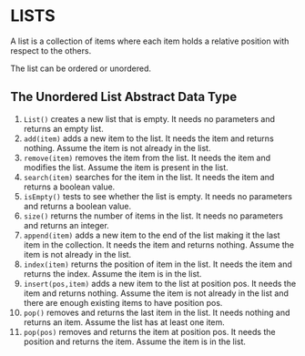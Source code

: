 # LISTS

A list is a collection of items where each item holds a relative position with respect to the others. 

The list can be ordered or unordered.

## The Unordered List Abstract Data Type

1. `List()` creates a new list that is empty. It needs no parameters and returns an empty list.
2. `add(item)` adds a new item to the list. It needs the item and returns nothing. Assume the item is not already in the list.
3. `remove(item)` removes the item from the list. It needs the item and modifies the list. Assume the item is present in the list.
4. `search(item)` searches for the item in the list. It needs the item and returns a boolean value.
5. `isEmpty()` tests to see whether the list is empty. It needs no parameters and returns a boolean value.
6. `size()` returns the number of items in the list. It needs no parameters and returns an integer.
7. `append(item)` adds a new item to the end of the list making it the last item in the collection. It needs the item and returns nothing. Assume the item is not already in the list.
8. `index(item)` returns the position of item in the list. It needs the item and returns the index. Assume the item is in the list.
9. `insert(pos,item)` adds a new item to the list at position pos. It needs the item and returns nothing. Assume the item is not already in the list and there are enough existing items to have position pos.
10. `pop()` removes and returns the last item in the list. It needs nothing and returns an item. Assume the list has at least one item.
11. `pop(pos)` removes and returns the item at position pos. It needs the position and returns the item. Assume the item is in the list.

